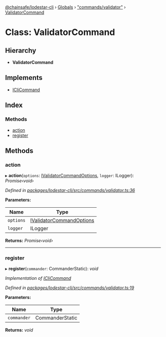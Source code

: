 [@chainsafe/lodestar-cli](../README.md) › [Globals](../globals.md) › ["commands/validator"](../modules/_commands_validator_.md) › [ValidatorCommand](_commands_validator_.validatorcommand.md)

# Class: ValidatorCommand

## Hierarchy

* **ValidatorCommand**

## Implements

* [ICliCommand](../interfaces/_commands_interface_.iclicommand.md)

## Index

### Methods

* [action](_commands_validator_.validatorcommand.md#action)
* [register](_commands_validator_.validatorcommand.md#register)

## Methods

###  action

▸ **action**(`options`: [IValidatorCommandOptions](../interfaces/_commands_validator_.ivalidatorcommandoptions.md), `logger`: ILogger): *Promise‹void›*

*Defined in [packages/lodestar-cli/src/commands/validator.ts:36](https://github.com/ChainSafe/lodestar/blob/bd8798297/packages/lodestar-cli/src/commands/validator.ts#L36)*

**Parameters:**

Name | Type |
------ | ------ |
`options` | [IValidatorCommandOptions](../interfaces/_commands_validator_.ivalidatorcommandoptions.md) |
`logger` | ILogger |

**Returns:** *Promise‹void›*

___

###  register

▸ **register**(`commander`: CommanderStatic): *void*

*Implementation of [ICliCommand](../interfaces/_commands_interface_.iclicommand.md)*

*Defined in [packages/lodestar-cli/src/commands/validator.ts:19](https://github.com/ChainSafe/lodestar/blob/bd8798297/packages/lodestar-cli/src/commands/validator.ts#L19)*

**Parameters:**

Name | Type |
------ | ------ |
`commander` | CommanderStatic |

**Returns:** *void*
